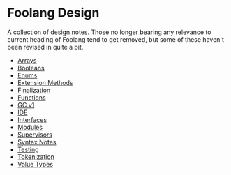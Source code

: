 # Foolang Design

A collection of design notes. Those no longer bearing any relevance to current
heading of Foolang tend to get removed, but some of these haven't been revised
in quite a bit.

- [Arrays](Arrays.md)
- [Booleans](Booleans.md)
- [Enums](Enums.md)
- [Extension Methods](Extension_Methods.md)
- [Finalization](Finalization.md)
- [Functions](Functions.md)
- [GC v1](GCv1.md)
- [IDE](IDE.md)
- [Interfaces](Interfaces.md)
- [Modules](Modules.md)
- [Supervisors](Supervisors.md)
- [Syntax Notes](SyntaxNotes.md)
- [Testing](Testing.md)
- [Tokenization](Tokenization.md)
- [Value Types](Value_Types.md)
